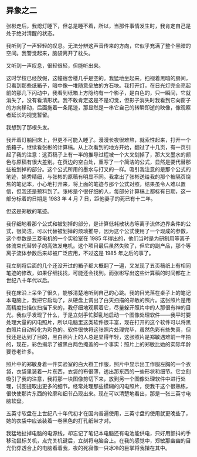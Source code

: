 ## 异象之二

  张彬走后，我熄灯睡下，但总是睡不着，所以，当那件事情发生时，我肯定自己是处于绝对清醒的状态。

  我听到了一声轻轻的叹息。无法分辨这声音传来的方向，它似乎充满了整个黑暗的空间。我警觉起来，脑袋离开了枕头。

  又听到一声叹息，很轻很轻，但能听出来。

  这时学校已经放假，这幢宿舍楼几乎是空的。我猛地坐起来，扫视着黑暗的房间，只看到那些纸箱子，暗中像一堆随意垒放的方石块。我打开灯，在日光灯完全亮起前的那几下闪动中，我看到纸箱上方隐约有一个影子，是白色的，只一瞬间，它就消失了，没有看清形状。我不敢肯定这是不是幻觉，但影子消失时我看到它向窗子的方向移动，后面拖着一条尾迹，那显然是一串它自己的转瞬即逝的映像，像观察者延长的视觉暂留。

  我想到了那根头发。

  我开着灯躺回床上，但更不可能入睡了。漫漫长夜很难熬，就索性起来，打开一个纸箱子，继续看张彬的计算稿。从上次看到的地方开始，翻过了十几页，有一页引起了我的注意：这页稿子上有一半的推导过程被一个大叉划掉了，那大叉墨水的颜色与原稿有很大差别。在页边的空白处，重写了一个简洁的公式，显然是要代替那些被划掉的部分。这个公式所用的墨水与打叉的一样。吸引我注意的是那个公式的笔迹，娟秀精细，与张彬的原稿有明显不同。我拿出了张彬送给我的那个被隔页烧焦的笔记本，小心地打开来，将上面的笔迹与那个公式对照，结果虽令人难以置信，但我还是预料到了。张彬是个很仔细的人，每部分计算稿上都标有日期，这一部分标着的日期是 1983 年 4 月 7 日，距他妻子的死已有十二年。

  但这是郑敏的笔迹。

  我仔细地看那个公式和被划掉的部分，是计算低耗散状态等离子流体边界条件的公式，很简洁，可以代替被划掉的烦琐推导，因为这个公式使用了一个现成的参数，这个参数是三菱电机的一个实验室在 1985 年得出的，他们当时是为研制用等离子体流束代替转子的高效发电机。这个项目最后虽然失败了，但它的副产品，那个等离子流体参数后来却被广泛应用，不过这是 1985 年之后的事了。

  我立刻将后面的几个还没开过的箱子都大概翻了一遍，又发现了五页稿纸上有相同笔迹的修改，如果仔细找找，可能还会找到。而张彬写出这些计算稿的时间都在上世纪八十年代以后。

  我在床沿上呆坐了很久，能够清楚地听到自己的心跳。我的目光落在桌子上的笔记本电脑上，我把它启动了，从硬盘上调出了白天扫描的郑敏的照片。这张照片是用高精度扫描仪扫描下来的，我仔细地观察着它，尽量躲开照片中的人那很有神的目光。我似乎发现了什么，于是立刻手忙脚乱地启动一个图像处理软件——我平时要处理大量的闪电照片，所以电脑里这类软件很丰富，现在打开的这个软件可以将黑白照片自动转化为彩色的。软件很快将这张照片处理完毕，虽然色彩有些失真，但我还是达到了目的，黑白照片上的人总是显得年轻，这张照片是郑敏遇难前一年拍的，现在，彩色揭示了被黑白两色掩盖的一个事实：照片上的郑敏比她的实际年龄要苍老许多。

  照片中的郑敏身着一件实验室的白大褂工作服，照片中显示出工作服左胸的一个衣袋，衣袋里装着一片东西，衣袋的布很薄，透出那东西的一些形状和细节。它立刻吸引了我的注意，我将那一块图像剪切下来，放到另一个图像处理软件中进行处理，试图提取出更多的细节。经常处理那些模糊的闪电照片，使我干这个很熟练，很快使那片东西的轮廓和细节凸现出来。现在可以清楚地看出，那是一张三英寸电脑软盘。

  五英寸软盘在上世纪八十年代初才在国内普遍使用，三英寸盘的使用就更晚些了，她的衣袋中应该装着一卷黑色的打孔纸带才对。

  我猛地扯掉电脑的电源线，却忘记了笔记本电脑还有电池能供电，只好用颤抖的手移动鼠标关机，点完关机键后，立刻将电脑合上。在我的感觉中，郑敏那幽幽的目光仍穿透合上的电脑看着我，夜的死寂像一只冰冷的巨掌将我攥在其中。